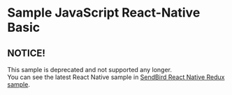 # Sample JavaScript React-Native Basic

## NOTICE!

This sample is deprecated and not supported any longer.  
You can see the latest React Native sample in [SendBird React Native Redux sample](https://github.com/sendbird/SendBird-JavaScript/tree/master/react-native-redux-sample).